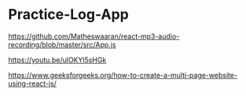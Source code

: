 # Practice-Log-App

https://github.com/Matheswaaran/react-mp3-audio-recording/blob/master/src/App.js

https://youtu.be/ulOKYl5sHGk

https://www.geeksforgeeks.org/how-to-create-a-multi-page-website-using-react-js/

